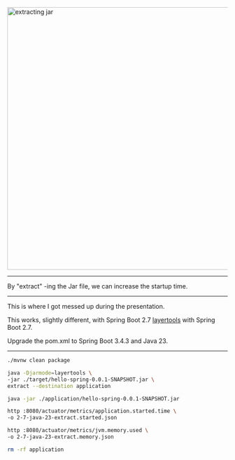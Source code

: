 <img src="images/extract.png" alt="extracting jar" width="600"/>

---

By "extract" -ing the Jar file, we can increase the startup time.

---

This is where I got messed up during the presentation.

This works, slightly different, with Spring Boot 2.7
[layertools](https://docs.spring.io/spring-boot/docs/2.7.18/reference/html/container-images.html#container-images.dockerfiles) with Spring Boot 2.7.

Upgrade the pom.xml to Spring Boot 3.4.3 and Java 23.

---

```bash
./mvnw clean package 

java -Djarmode=layertools \
-jar ./target/hello-spring-0.0.1-SNAPSHOT.jar \
extract --destination application

java -jar ./application/hello-spring-0.0.1-SNAPSHOT.jar

http :8080/actuator/metrics/application.started.time \
-o 2-7-java-23-extract.started.json

http :8080/actuator/metrics/jvm.memory.used \
-o 2-7-java-23-extract.memory.json

rm -rf application
```